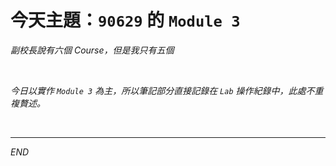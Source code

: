 # 今天主題：`90629` 的 `Module 3`

_副校長說有六個 Course，但是我只有五個_

<br>

_今日以實作 `Module 3` 為主，所以筆記部分直接記錄在 `Lab` 操作紀錄中，此處不重複贅述。_

<br>

___

_END_